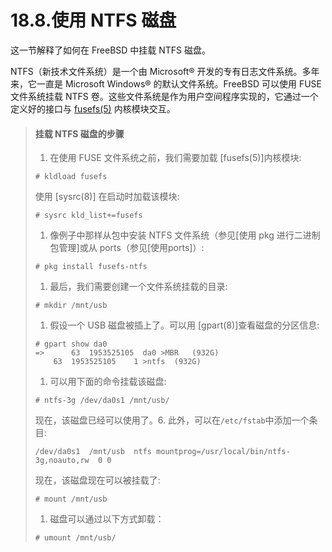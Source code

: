 # 18.8.使用 NTFS 磁盘

这一节解释了如何在 FreeBSD 中挂载 NTFS 磁盘。

NTFS（新技术文件系统）是一个由 Microsoft® 开发的专有日志文件系统。多年来，它一直是 Microsoft Windows® 的默认文件系统。FreeBSD 可以使用 FUSE 文件系统挂载 NTFS 卷。这些文件系统是作为用户空间程序实现的，它通过一个定义好的接口与 [fusefs(5)](https://www.freebsd.org/cgi/man.cgi?query=fusefs\&sektion=5\&format=html) 内核模块交互。

> #### 挂载 NTFS 磁盘的步骤
>
> 1. 在使用 FUSE 文件系统之前，我们需要加载 \[fusefs(5)]内核模块:
>
> ```
> # kldload fusefs
> ```
>
> 使用 \[sysrc(8)] 在启动时加载该模块:
>
> ```
> # sysrc kld_list+=fusefs
> ```
>
> 1. 像例子中那样从包中安装 NTFS 文件系统（参见\[使用 pkg 进行二进制包管理]或从 ports（参见\[使用ports]）:
>
> ```
> # pkg install fusefs-ntfs
> ```
>
> 1. 最后，我们需要创建一个文件系统挂载的目录:
>
> ```
> # mkdir /mnt/usb
> ```
>
> 1. 假设一个 USB 磁盘被插上了。可以用 \[gpart(8)]查看磁盘的分区信息:
>
> ```
> # gpart show da0
> =>	  63  1953525105  da0 >MBR   (932G)
>     63  1953525105    1 >ntfs  (932G)
> ```
>
> 1. 可以用下面的命令挂载该磁盘:
>
> ```
> # ntfs-3g /dev/da0s1 /mnt/usb/
> ```
>
> 现在，该磁盘已经可以使用了。6. 此外，可以在`/etc/fstab`中添加一个条目:
>
> ```
> /dev/da0s1  /mnt/usb	ntfs mountprog=/usr/local/bin/ntfs-3g,noauto,rw  0 0
> ```
>
> 现在，该磁盘现在可以被挂载了:
>
> ```
> # mount /mnt/usb
> ```
>
> 1. 磁盘可以通过以下方式卸载：
>
> ```
> # umount /mnt/usb/
> ```

